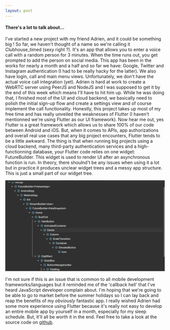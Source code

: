 ```yaml
---
layout: post
---
```

#### There's a lot to talk about...

I've started a new project with my friend Adrien, and it could be something big ! So far, we haven't thought of a name so we're calling it Clubhouse_timed (sexy right ?). It's an app that allows you to enter a voice call with a random person for 3 minutes. When the time runs out, you get prompted to add the person on social media. This app has been in the works for nearly a month and a half and so far we have: Google, Twitter and Instagram authentication (I had to be really hacky for the latter). We also have login, call and main menu views. Unfortunately, we don't have the actual voice call integration (yet). Adrien is hard at work to create a WebRTC server using PeerJS and NodeJS and I was supposed to get it by the end of this week which means I'll have to hit him up. While he was doing that, I finished most of the UI and cloud backend, we basically need to polish the initial sign-up flow and create a settings view and of course implement the call functionality. Honestly, this project takes up most of my free time and has really unveiled the weaknesses of Flutter (I haven't mentionned we're using Flutter as our UI framework). Now hear me out, yes Flutter is a great framework which allows us to share 100% of our code between Android and iOS. But, when it comes to APIs, app authorizations and overall real use cases that any big project encounters, Flutter tends to be a little awkward. The thing is that when running big projects using a cloud backend, many third-party authentication services and a high-functionning database, your Flutter code relies on one widget: FutureBuilder. This widget is used to render UI after an asynchronous function is run. In theory, there shoulnd't be any issues when using it a lot but in practice it produces unclear widget trees and a messy app structure. This is just a small part of our widget tree. 

![Just a small portion of our widget tree](/post-assets/Screenshot%202021-04-11%20at%2016.12.50.png)

I'm not sure if this is an issue that is common to all mobile development frameworks/languages but it reminded me of the 'callback hell' that I've heard JavaScript developer complain about. I'm hoping that we're going to be able to go to market before the summer holidays so I can lay back and reap the benefits of my *obviously* fantastic app. I really wished Adrien had some more experience using Flutter because it's really not easy to develop an entire mobile app by yourself in a month, especially for my sleep schedule. But, it'll all be worth it in the end. Feel free to take a look at the source code on [github](https://github.com/ColleSerre/clubhouse_timed). 